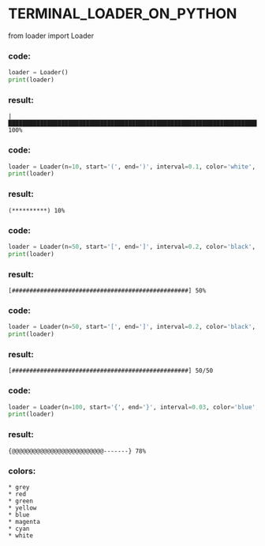 # TERMINAL_LOADER_ON_PYTHON

from loader import Loader

### code:
```python
loader = Loader()
print(loader)
```

### result:
	|████████████████████████████████████████████████████████████████████████████████████████████████████| 100%

### code:
```python
loader = Loader(n=10, start='(', end=')', interval=0.1, color='white', symbol='*')
print(loader)
```

### result:
	(**********) 10%

### code:
```python
loader = Loader(n=50, start='[', end=']', interval=0.2, color='black', symbol='#')
print(loader)
```

### result:
	[##################################################] 50%

### code:
```python
loader = Loader(n=50, start='[', end=']', interval=0.2, color='black', symbol='#', display='of')
print(loader)
```

### result:
	[##################################################] 50/50

### code:
```python
loader = Loader(n=100, start='{', end='}', interval=0.03, color='blue', symbol='@', step=3, defsymbol='-')
print(loader)
```

### result:
	{@@@@@@@@@@@@@@@@@@@@@@@@@@-------} 78%

### colors:
	* grey
	* red
	* green
	* yellow
	* blue
	* magenta
	* cyan
	* white